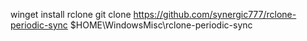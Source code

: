 winget install rclone
git clone https://github.com/synergic777/rclone-periodic-sync $HOME\WindowsMisc\rclone-periodic-sync
